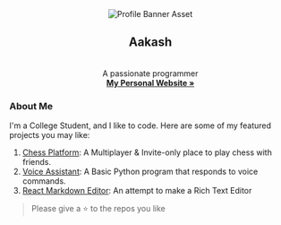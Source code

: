 <div align="center">
  <img 
    src="https://github.com/eritaakash/eritaakash/blob/main/assets/banner.png?raw=true"
    alt="Profile Banner Asset"
  >
    
  <h2>Aakash</h2>
  <br>
  A passionate programmer <br>
  <b><a href="https://aakash.engineer">My Personal Website »</a></b>
</div>

### About Me 

I'm a College Student, and I like to code. Here are some of my featured projects you may like:

1. [Chess Platform](https://github.com/eritaakash/chess-platform): A Multiplayer & Invite-only place to play chess with friends.
2. [Voice Assistant](https://github.com/eritaakash/voice-assistant): A Basic Python program that responds to voice commands.
3. [React Markdown Editor](https://github.com/eritaakash/react-markdown-editor): An attempt to make a Rich Text Editor

> Please give a ⭐ to the repos you like
